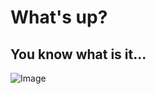 # **What's up?**

## You know what is it...

![Image](https://media1.giphy.com/media/IdsJdrRl0Tor7n3jQS/giphy.gif?cid=ecf05e47geyh2tfijn29km1k1az47109n1bt6ju04fn30c4l&rid=giphy.gif&ct=g)